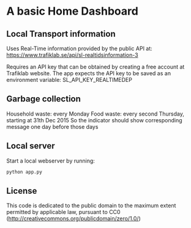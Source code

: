 # A basic Home Dashboard

## Local Transport information
Uses Real-Time information provided by the public API at: https://www.trafiklab.se/api/sl-realtidsinformation-3

Requires an API key that can be obtained by creating a free account at Trafiklab website. The app expects the API key
to be saved as an environment variable: SL_API_KEY_REALTIMEDEP

## Garbage collection
Household waste: every Monday
Food waste: every second Thursday, starting at 31th Dec 2015
So the indicator should show corresponding message one day before those days

## Local server
Start a local webserver by running:

```bash
python app.py
```

## License
This code is dedicated to the public domain to the maximum extent permitted by applicable law, pursuant to CC0 (http://creativecommons.org/publicdomain/zero/1.0/)
